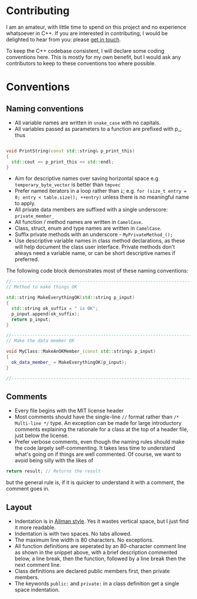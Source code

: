 # Contributing

I am an amateur, with little time to spend on this project and no experience whatsoever in C++. If you are interested in contributing, I would be delighted to hear from you: please [get in touch](Allan.Cameron@nhs.net).

To keep the C++ codebase consistent, I will declare some coding conventions here. This is mostly for my own benefit, but I would ask any contributors to keep to these conventions too where possible.

# Conventions

## Naming conventions
- All variable names are written in `snake_case` with no capitals.
- All variables passed as parameters to a function are prefixed with p_, thus 
```cpp

void PrintString(const std::string& p_print_this)
{
  std::cout << p_print_this << std::endl;
}

```
- Aim for descriptive names over saving horizontal space e.g `temporary_byte_vector` is better than `tmpvec`
- Prefer named iterators in a loop rather than `i`; e.g. `for (size_t entry = 0; entry < table.size(); ++entry)` unless there is no meaningful name to apply.
- All private data members are suffixed with a single underscore: `private_member_`
- All function / method names are written in `CamelCase`.
- Class, struct, enum and type names are written in `CamelCase`.
- Suffix private methods with an underscore - `MyPrivateMethod_();`
- Use descriptive variable names in class method declarations, as these will help document the class user interface. Private methods don't always need a variable name, or can be short descriptive names if preferred.

The following code block demonstrates most of these naming conventions:

```cpp
//---------------------------------------------------------------------------//
// Method to make things OK

std::string MakeEverythingOK(std::string p_input)
{
  std::string ok_suffix = " is OK";
  p_input.append(ok_suffix);
  return p_input;
}

//---------------------------------------------------------------------------//
// Make the data member OK

void MyClass::MakeAnOKMember_(const std::string& p_input)
{
  ok_data_member_ = MakeEverythingOK(p_input);
}

//---------------------------------------------------------------------------//
```


## Comments
- Every file begins with the MIT license header
- Most comments should have the single-line `//` format rather than `/* Multi-line */` type. An exception can be made for large introductory comments explaining the rationale for a class at the top of a header file, just below the license.
- Prefer verbose comments, even though the naming rules should make the code largely self-commenting. It takes less time to understand what's going on if things are well commented. Of course, we want to avoid being silly with the likes of
```cpp
return result; // Returns the result
```
but the general rule is, if it is quicker to understand it with a comment, the comment goes in.

## Layout
- Indentation is in [Allman style](https://en.wikipedia.org/wiki/Indentation_style#Allman_style). Yes it wastes vertical space, but I just find it more readable.
- Indentation is with two spaces. No tabs allowed.
- The maximum line width is 80 characters. No exceptions.
- All function definitions are seperated by an 80-character comment line as shown in the snippet above, with a brief description commented below, a line break, then the function, followed by a line break then the next comment line.
- Class definitions are declared public members first, then private members.
- The keywords `public:` and `private:` in a class definition get a single space indentation.
